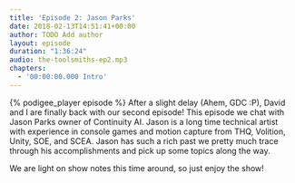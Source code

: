 ```yaml
---
title: 'Episode 2: Jason Parks'
date: 2018-02-13T14:51:41+00:00
author: TODO Add author
layout: episode
duration: "1:36:24"
audio: the-toolsmiths-ep2.mp3
chapters:
  - '00:00:00.000 Intro'
---
```

{% podigee_player episode %}
After a slight delay (Ahem, GDC :P), David and I are finally back with our second episode! This episode we chat with Jason Parks owner of Continuity AI. Jason is a long time technical artist with experience in console games and motion capture from THQ, Volition, Unity, SOE, and SCEA. Jason has such a rich past we pretty much trace through his accomplishments and pick up some topics along the way.

We are light on show notes this time around, so just enjoy the show!